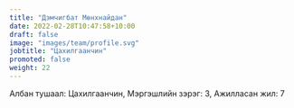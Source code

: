 ```yaml
---
title: "Дэмчигбат Мөнхнайдан"
date: 2022-02-28T10:47:58+10:00
draft: false
image: "images/team/profile.svg"
jobtitle: "Цахилгаанчин"
promoted: false
weight: 22
---
```


Албан тушаал: Цахилгаанчин, Мэргэшлийн зэрэг: 3, Ажилласан жил: 7
